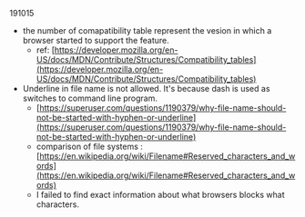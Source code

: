 191015

- the number of comapatibility table represent the vesion in which a browser started to support the feature.
  - ref: [https://developer.mozilla.org/en-US/docs/MDN/Contribute/Structures/Compatibility_tables](https://developer.mozilla.org/en-US/docs/MDN/Contribute/Structures/Compatibility_tables)
- Underline in file name is not allowed. It's because dash is used as switches to command line program.
  - [https://superuser.com/questions/1190379/why-file-name-should-not-be-started-with-hyphen-or-underline](https://superuser.com/questions/1190379/why-file-name-should-not-be-started-with-hyphen-or-underline)
  - comparison of file systems : [https://en.wikipedia.org/wiki/Filename#Reserved_characters_and_words](https://en.wikipedia.org/wiki/Filename#Reserved_characters_and_words)
  - I failed to find exact information about what browsers blocks what characters.
